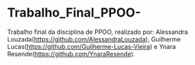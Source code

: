 # Trabalho_Final_PPOO-
Trabalho final da disciplina de PPOO, realizado por: 
Alessandra Louzada(https://github.com/AlessandraLouzada),
Guilherme Lucas(https://github.com/Guilherme-Lucas-Vieira) e 
Ynara Resende(https://github.com/YnaraResende).
